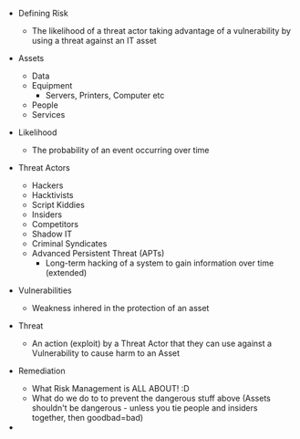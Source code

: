 - Defining Risk
	- The likelihood of a threat actor taking advantage of a vulnerability by using a threat against an IT asset
- Assets
	- Data
	- Equipment
		- Servers, Printers, Computer etc
	- People
	- Services
- Likelihood
	- The probability of an event occurring over time
- Threat Actors
	- Hackers
	- Hacktivists
	- Script Kiddies
	- Insiders
	- Competitors
	- Shadow IT
	- Criminal Syndicates
	- Advanced Persistent Threat (APTs)
		- Long-term hacking of a system to gain information over time (extended)
- Vulnerabilities
	- Weakness inhered in the protection of an asset
- Threat
	- An action (exploit) by a Threat Actor that they can use against a Vulnerability to cause harm to an Asset
- Remediation
	- What Risk Management is ALL ABOUT! :D 
	- What do we do to to prevent the dangerous stuff above (Assets shouldn't be dangerous - unless you tie people and insiders together, then goodbad=bad)

- 